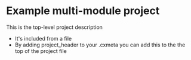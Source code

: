# Example multi-module project

This is the top-level project description

* It's included from a file
* By adding project_header to your .cxmeta you can add this to the
   the top of the project file